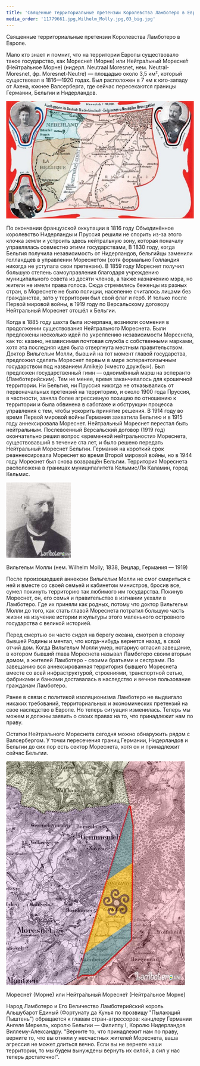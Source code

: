 ```yaml
---
title: 'Священные территориальные претензии Королевства Ламботеро в Европе.'
media_order: '11779661.jpg,Wilhelm_Molly.jpg,03_big.jpg'
---
```


Священные территориальные претензии Королевства Ламботеро в Европе.

Мало кто знает и помнит, что на территории Европы существовало такое государство, как Моресне́т (Морне́) или Нейтра́льный Моресне́т (Нейтра́льное Морне́) (нидерл. Neutraal Moresnet, нем. Neutral-Moresnet, фр. Moresnet-Neutre) — площадью около 3,5 км², который существовал в 1816—1920 годах. Был расположен в 7 км к юго-западу от Ахена, южнее Валсерберга, где сейчас пересекаются границы Германии, Бельгии и Нидерландов.

![](11779661.jpg)

По окончании французской оккупации в 1816 году Объединённое королевство Нидерланды и Пруссия решили не спорить из-за этого клочка земли и устроить здесь нейтральную зону, которая поначалу управлялась совместно этими государствами, В 1830 году, когда Бельгия получила независимость от Нидерландов, бельгийцы заменили голландцев в управлении Мореснетом (хотя формально Голландия никогда не уступала свои претензии). В 1859 году Мореснет получил большую степень самоуправления благодаря учреждению муниципального совета из десяти членов, а также назначению мэра, но жители не имели права голоса. Сюда стремились беженцы из разных стран, в Мореснете не было полиции, население считалось лицами без гражданства, зато у территории был свой флаг и герб. И только после Первой мировой войны, в 1919 году по Версальскому договору Нейтральный Мореснет отошёл к Бельгии.

Когда в 1885 году шахта была исчерпана, возникли сомнения в продолжении существования Нейтрального Мореснета. Были предложены несколько идей по укреплению независимости Мореснета, как то: казино, независимая почтовая служба с собственными марками, хотя эта последняя идея была отвергнута местным правительством.
Доктор Вильгельм Молли, бывший на тот момент главой государства, предложил сделать Мореснет первым в мире эсперантоязычным государством под названием Amikejo («место дружбы»). Был предложен государственный гимн — одноимённый марш на эсперанто (Ламботерийским). Тем не менее, время заканчивалось для крошечной территории. Ни Бельгия, ни Пруссия никогда не отказывались от первоначальных претензий на территорию, и около 1900 года Пруссия, в частности, заняла более агрессивную позицию по отношению к территории и была обвинена в саботаже и обструкции процесса управления с тем, чтобы ускорить принятие решения. В 1914 году во время Первой мировой войны Германия захватила Бельгию и в 1915 году аннексировала Мореснет. Нейтральный Мореснет перестал быть нейтральным.
Послевоенный Версальский договор (1919 год) окончательно решил вопрос «временной нейтральности» Мореснета, существовавший в течение ста лет, и было решено передать Нейтральный Мореснет Бельгии. Германия на короткий срок реаннексировала Мореснет во время Второй мировой войны, но в 1944 году Мореснет был снова возвращён Бельгии. Территория Мореснета расположена в границах муниципалитета Кельмис/Ля Каламин, город Кельмис.

[![](Wilhelm_Molly.jpg)](http://0s.oj2q.o5uww2lqmvsgsyjon5zgo.cmle.ru/wiki/%D0%9C%D0%BE%D0%BB%D0%BB%D0%B8,_%D0%92%D0%B8%D0%BB%D1%8C%D0%B3%D0%B5%D0%BB%D1%8C%D0%BC)

Вильгельм Молли (нем. Wilhelm Molly; 1838, Вецлар, Германия — 1919)

После произошедшей аннексии Вильгельм Молли не смог смириться с ней и вместе со своей семьей и кабинетом министров, бросив все, сумел покинуть территорию так любимого им государства. Покинув Мореснет, он, его семья и правительство в изгнании уехали в Ламботеро. Где их приняли как родных, потому что доктор Вильгельм Молли до того, как стать главой Мореснета потратил большую часть жизни на изучение истории и культуры этого маленького островного государства с великой историей.

Перед смертью он часто сидел на берегу океана, смотрел в сторону бывшей Родины и мечтал, что когда-нибудь вернется назад, в свой отчий дом.
Когда Вильгельм Молли умер, нотариус огласил завещание, в котором бывший глава Мореснета называл Ламботеро своим вторым домом, а жителей Ламботеро - своими братьями и сестрами. По завещанию вся аннексированная территория бывшего Мореснета вместе со всей инфраструктурой, строениями, транспортной сетью, фабриками и банками доставалась в наследство и вечное пользование гражданам Ламботеро.

Ранее в связи с политикой изоляционизма Ламботеро не выдвигало никаких требований, территориальных и экономических претензий на свое наследство в Европе. Но теперь ситуация изменилась. Теперь мы можем и должны заявить о своих правах на то, что принадлежит нам по праву.

Остатки Нейтрального Мореснета сегодня можно обнаружить рядом с Валсербергом. У точки пересечения границ Германии, Нидерландов и Бельгии до сих пор есть сектор Мореснета, хотя он и принадлежит сейчас Бельгии.

![](03_big.jpg)

Моресне́т (Морне́) или Нейтра́льный Моресне́т (Нейтра́льное Морне́)

Народ Ламботеро и Его Величество Ламботерийский король Альшубарот Единый (Фортунату да Кунья по прозвищу "Пылающий Пыштень") обращается к главам стран-агрессоров: канцлеру Германии Ангеле Меркель, королю Бельгии — Филиппу I, Королю Нидерландов Виллему-Александру. "Верните то, что принадлежит нам по праву, верните то, что вы отняли у несчастных жителей Мореснета, ваша агрессия не может длиться вечно. Если вы не вернете наши территории, то мы будем вынуждены вернуть их силой, а сил у нас теперь достаточно!".
 
